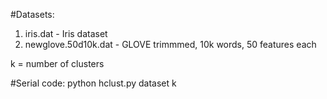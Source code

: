 #Datasets:
1. iris.dat - Iris dataset
2. newglove.50d10k.dat - GLOVE trimmmed, 10k words, 50 features each

k = number of clusters

#Serial code:
python hclust.py dataset k